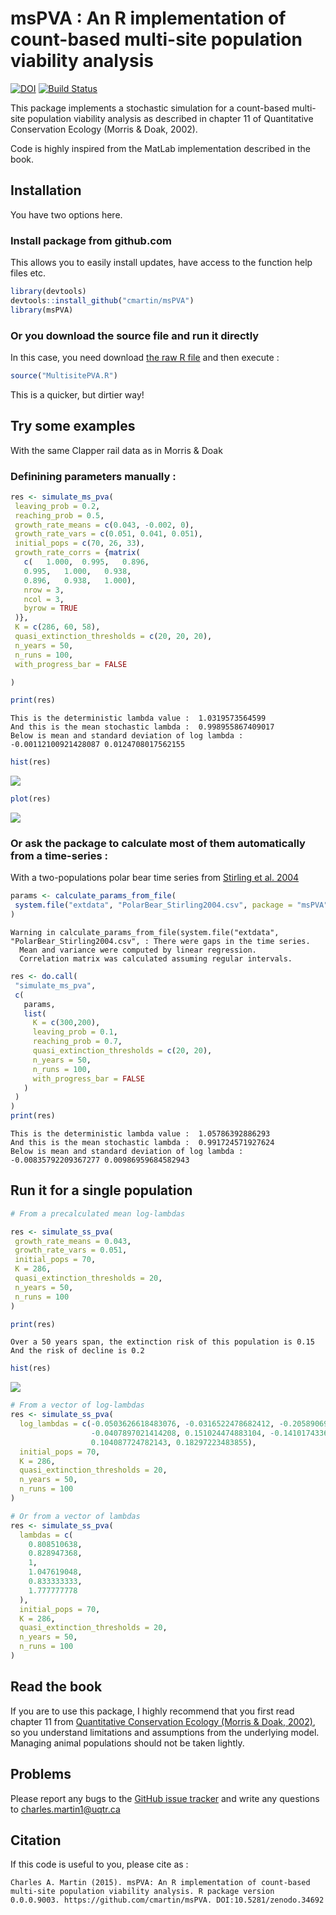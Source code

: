 # msPVA : An R implementation of count-based multi-site population viability analysis
[![DOI](https://zenodo.org/badge/19481/cmartin/msPVA.svg)](https://zenodo.org/badge/latestdoi/19481/cmartin/msPVA)
[![Build Status](https://travis-ci.org/cmartin/msPVA.svg?branch=master)](https://travis-ci.org/cmartin/msPVA)

This package implements a stochastic simulation for a count-based multi-site population viability analysis as described in chapter 11 of Quantitative Conservation Ecology (Morris & Doak, 2002).

Code is highly inspired from the MatLab implementation described in the book.

## Installation
You have two options here.

### Install package from github.com
This allows you to easily install updates, have access to the function help files etc.

```r
library(devtools)
devtools::install_github("cmartin/msPVA")
library(msPVA)
```

### Or you download the source file and run it directly
In this case, you need download [the raw R file](https://raw.githubusercontent.com/cmartin/msPVA/master/R/MultisitePVA.R)
and then execute : 

```r
source("MultisitePVA.R")
```
This is a quicker, but dirtier way!

## Try some examples

With the same Clapper rail data as in Morris & Doak

### Definining parameters manually : 


```r
res <- simulate_ms_pva(
 leaving_prob = 0.2,
 reaching_prob = 0.5,
 growth_rate_means = c(0.043, -0.002, 0),
 growth_rate_vars = c(0.051, 0.041, 0.051),
 initial_pops = c(70, 26, 33),
 growth_rate_corrs = {matrix(
   c(	1.000,	0.995,   0.896,
   0.995,	1.000,   0.938,
   0.896,	0.938,   1.000),
   nrow = 3,
   ncol = 3,
   byrow = TRUE
 )},
 K = c(286, 60, 58),
 quasi_extinction_thresholds = c(20, 20, 20),
 n_years = 50,
 n_runs = 100,
 with_progress_bar = FALSE

)

print(res)
```

```
This is the deterministic lambda value :  1.0319573564599
And this is the mean stochastic lambda :  0.998955867409017
Below is mean and standard deviation of log lambda :
-0.00112100921428087 0.0124708017562155
```

```r
hist(res)
```

![](README_files/figure-html/msExample-1.png) 

```r
plot(res)
```

![](README_files/figure-html/msExample-2.png) 

### Or ask the package to calculate most of them automatically from a time-series : 
With a two-populations polar bear time series from [Stirling et al. 2004](http://arctic.journalhosting.ucalgary.ca/arctic/index.php/arctic/article/view/479/509)

```r
params <- calculate_params_from_file(
 system.file("extdata", "PolarBear_Stirling2004.csv", package = "msPVA")
)
```

```
Warning in calculate_params_from_file(system.file("extdata", "PolarBear_Stirling2004.csv", : There were gaps in the time series.
  Mean and variance were computed by linear regression.
  Correlation matrix was calculated assuming regular intervals.
```

```r
res <- do.call(
 "simulate_ms_pva",
 c(
   params,
   list(
     K = c(300,200),
     leaving_prob = 0.1,
     reaching_prob = 0.7,
     quasi_extinction_thresholds = c(20, 20),
     n_years = 50,
     n_runs = 100,
     with_progress_bar = FALSE
   )
 )
)
print(res)
```

```
This is the deterministic lambda value :  1.05786392886293
And this is the mean stochastic lambda :  0.991724571927624
Below is mean and standard deviation of log lambda :
-0.00835792209367277 0.00986959684582943
```

## Run it for a single population

```r
# From a precalculated mean log-lambdas

res <- simulate_ss_pva(
 growth_rate_means = 0.043,
 growth_rate_vars = 0.051,
 initial_pops = 70,
 K = 286,
 quasi_extinction_thresholds = 20,
 n_years = 50,
 n_runs = 100
)

print(res)
```

```
Over a 50 years span, the extinction risk of this population is 0.15
And the risk of decline is 0.2
```

```r
hist(res)
```

![](README_files/figure-html/ssExample-1.png) 

```r
# From a vector of log-lambdas
res <- simulate_ss_pva(
  log_lambdas = c(-0.0503626618483076, -0.0316522478682412, -0.205890697055539,
                  -0.0407897021414208, 0.151024474883104, -0.141017433696716, 0.105149579850484,
                  0.104087724782143, 0.18297223483855),
  initial_pops = 70,
  K = 286,
  quasi_extinction_thresholds = 20,
  n_years = 50,
  n_runs = 100
)

# Or from a vector of lambdas
res <- simulate_ss_pva(
  lambdas = c(
    0.808510638,
    0.828947368,
    1,
    1.047619048,
    0.833333333,
    1.777777778
  ),
  initial_pops = 70,
  K = 286,
  quasi_extinction_thresholds = 20,
  n_years = 50,
  n_runs = 100
)
```

## Read the book
If you are to use this package, I highly recommend that you first read chapter 11 from [Quantitative Conservation Ecology (Morris & Doak, 2002)](http://www.sinauer.com/quantitative-conservation-biology-theory-and-practice-of-population-viability-analysis.html), so you understand limitations and assumptions from the underlying model. Managing animal populations should not be taken lightly.

## Problems
Please report any bugs to the [GitHub issue tracker](https://github.com/cmartin/msPVA/issues) and write any questions to <charles.martin1@uqtr.ca>

## Citation
If this code is useful to you, please cite as : 


```
Charles A. Martin (2015). msPVA: An R implementation of count-based multi-site population viability analysis. R package version 0.0.0.9003. https://github.com/cmartin/msPVA. DOI:10.5281/zenodo.34692
```
